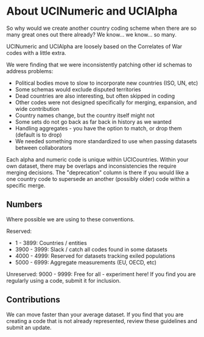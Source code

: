 # About UCINumeric and UCIAlpha

So why would we create another country coding scheme when there are so many great ones out there already?
We know... we know... so many.

UCINumeric and UCIAlpha are loosely based on the Correlates of War codes with a little extra.

We were finding that we were inconsistently patching other id schemas to address problems:
* Political bodies move to slow to incorporate new countries (ISO, UN, etc)
* Some schemas would exclude disputed territories
* Dead countries are also interesting, but often skipped in coding
* Other codes were not designed specifically for merging, expansion, and wide contribution
* Country names change, but the country itself might not
* Some sets do not go back as far back in history as we wanted
* Handling aggregates - you have the option to match, or drop them (default is to drop)
* We needed something more standardized to use when passing datasets between collaborators

Each alpha and numeric code is unique within UCICountries. Within your own dataset, there may be overlaps and inconsistencies the require merging decisions. The "deprecation" column is there if you would like a one country code to supersede an another (possibly older) code within a specific merge.

## Numbers
Where possible we are using to these conventions.

Reserved:
* 1 - 3899: Countries / entities
* 3900 - 3999: Slack / catch all codes found in some datasets
* 4000 - 4999: Reserved for datasets tracking exiled populations
* 5000 - 6999: Aggregate measurements (EU, OECD, etc)

Unreserved:
9000 - 9999: Free for all - experiment here! If you find you are regularly using a code, submit it for inclusion.

## Contributions
We can move faster than your average dataset. If you find that you are creating a code that is not already represented, review these guidelines and submit an update.
